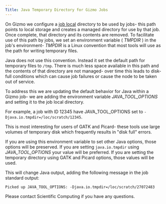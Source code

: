 ```yaml
---
Title: Java Temporary Directory for Gizmo Jobs
---
```


On Gizmo we configure a [job local](/compdemos/store_job_local/) directory to be used by jobs- this path points to local storage and creates a managed directory for use by that job.  Once complete, that directory and its contents are removed.  To facilitate use of this path by jobs, we set an environment variable ( _TMPDIR_ ) in the job's environment- _TMPDIR_ is a Linux convention that most tools will use as the path for writing temporary files.

Java does not use this convention.  Instead it set the default path for temporary files to `/tmp`.  There is much less space available in this path and the contents of that directory are not managed- over time this leads to disk-full conditions which can cause job failures or cause the node to be taken out of service.

To address this we are updating the default behavior for Java within a Gizmo job- we are adding the environment variable _JAVA_TOOL_OPTIONS_ and setting it to the job local directory.

For example, a job with ID 12345 have JAVA_TOOL_OPTIONS set to `-Djava.io.tmpdir=/loc/scratch/12345`.

This is most interesting for users of GATK and Picard- these tools use large volumes of temporary disk which frequently results in "disk full" errors.

If you are using this environment variable to set other Java options, those options will be preserved.  If you are setting `java.io.tmpdir` using _JAVA_TOOL_OPTIONS_ your value will be preferred.  If you are setting the temporary directory using GATK and Picard options, those values will be used.

This will change Java output, adding the following message in the job standard output:

```
Picked up JAVA_TOOL_OPTIONS: -Djava.io.tmpdir=/loc/scratch/27072483
```

Please contact Scientific Computing if you have any questions.
